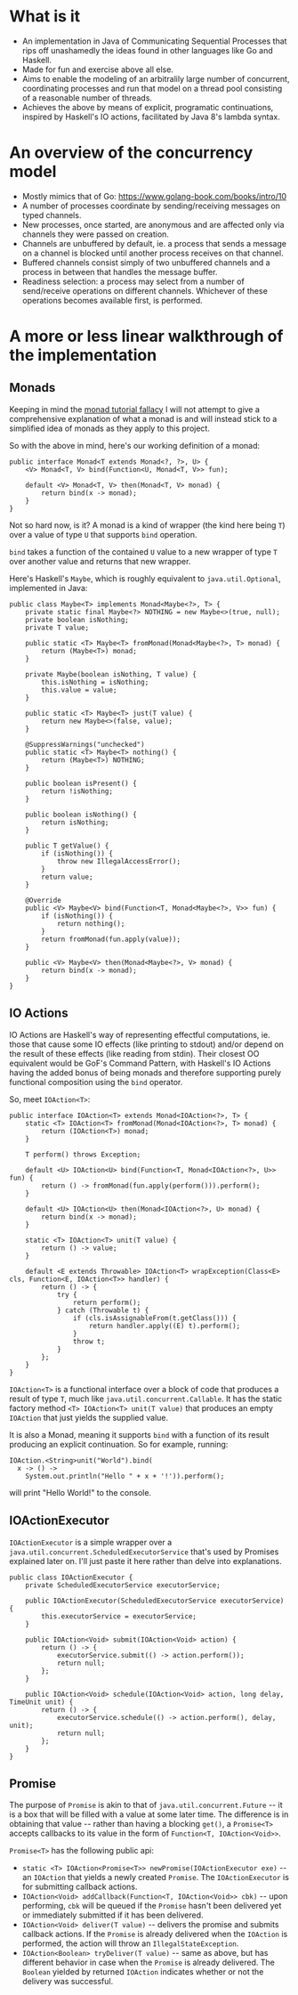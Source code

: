 # What is it #
* An implementation in Java of Communicating Sequential Processes that rips off unashamedly the ideas found in other languages like Go and Haskell.
* Made for fun and exercise above all else.
* Aims to enable the modeling of an arbitralily large number of concurrent, coordinating processes and run that model on a thread pool consisting of a reasonable number of threads.
* Achieves the above by means of explicit, programatic continuations, inspired by Haskell's IO actions, facilitated by Java 8's lambda syntax.

# An overview of the concurrency model #
* Mostly mimics that of Go: https://www.golang-book.com/books/intro/10
* A number of processes coordinate by sending/receiving messages on typed channels.
* New processes, once started, are anonymous and are affected only via channels they were passed on creation.
* Channels are unbuffered by default, ie. a process that sends a message on a channel is blocked until another process receives on that channel.
* Buffered channels consist simply of two unbuffered channels and a process in between that handles the message buffer.
* Readiness selection: a process may select from a number of send/receive operations on different channels. Whichever of these operations becomes available first, is performed.

# A more or less linear walkthrough of the implementation #
## Monads ##
Keeping in mind the [monad tutorial fallacy](https://byorgey.wordpress.com/2009/01/12/abstraction-intuition-and-the-monad-tutorial-fallacy/) I will not attempt to give a comprehensive explanation of what a monad is and will instead stick to a simplified idea of monads as they apply to this project.

So with the above in mind, here's our working definition of a monad:

	public interface Monad<T extends Monad<?, ?>, U> {
	    <V> Monad<T, V> bind(Function<U, Monad<T, V>> fun);

	    default <V> Monad<T, V> then(Monad<T, V> monad) {
	        return bind(x -> monad);
	    }
	}

Not so hard now, is it? A monad is a kind of wrapper (the kind here being `T`) over a value of type `U` that supports `bind` operation.

`bind` takes a function of the contained `U` value to a new wrapper of type `T` over another value and returns that new wrapper.

Here's Haskell's `Maybe`, which is roughly equivalent to `java.util.Optional`, implemented in Java:

	public class Maybe<T> implements Monad<Maybe<?>, T> {
	    private static final Maybe<?> NOTHING = new Maybe<>(true, null);
	    private boolean isNothing;
	    private T value;

	    public static <T> Maybe<T> fromMonad(Monad<Maybe<?>, T> monad) {
	        return (Maybe<T>) monad;
	    }

	    private Maybe(boolean isNothing, T value) {
	        this.isNothing = isNothing;
	        this.value = value;
	    }

	    public static <T> Maybe<T> just(T value) {
	        return new Maybe<>(false, value);
	    }

	    @SuppressWarnings("unchecked")
	    public static <T> Maybe<T> nothing() {
	        return (Maybe<T>) NOTHING;
	    }

	    public boolean isPresent() {
	        return !isNothing;
	    }

	    public boolean isNothing() {
	        return isNothing;
	    }

	    public T getValue() {
	        if (isNothing()) {
	            throw new IllegalAccessError();
	        }
	        return value;
	    }

	    @Override
	    public <V> Maybe<V> bind(Function<T, Monad<Maybe<?>, V>> fun) {
	        if (isNothing()) {
	            return nothing();
	        }
	        return fromMonad(fun.apply(value));
	    }

	    public <V> Maybe<V> then(Monad<Maybe<?>, V> monad) {
	        return bind(x -> monad);
	    }
	}

## IO Actions ##
IO Actions are Haskell's way of representing effectful computations, ie. those that cause some IO effects (like printing to stdout) and/or depend on the result of these effects (like reading from stdin). Their closest OO equivalent would be GoF's Command Pattern, with Haskell's IO Actions having the added bonus of being monads and therefore supporting purely functional composition using the `bind` operator.

So, meet `IOAction<T>`:

	public interface IOAction<T> extends Monad<IOAction<?>, T> {
	    static <T> IOAction<T> fromMonad(Monad<IOAction<?>, T> monad) {
	        return (IOAction<T>) monad;
	    }

	    T perform() throws Exception;

	    default <U> IOAction<U> bind(Function<T, Monad<IOAction<?>, U>> fun) {
	        return () -> fromMonad(fun.apply(perform())).perform();
	    }

	    default <U> IOAction<U> then(Monad<IOAction<?>, U> monad) {
	        return bind(x -> monad);
	    }

	    static <T> IOAction<T> unit(T value) {
	        return () -> value;
	    }

	    default <E extends Throwable> IOAction<T> wrapException(Class<E> cls, Function<E, IOAction<T>> handler) {
	        return () -> {
	            try {
	                return perform();
	            } catch (Throwable t) {
	                if (cls.isAssignableFrom(t.getClass())) {
	                    return handler.apply((E) t).perform();
	                }
	                throw t;
	            }
	        };
	    }
	}

`IOAction<T>` is a functional interface over a block of code that produces a result of type `T`, much like `java.util.concurrent.Callable`. It has the static factory method `<T> IOAction<T> unit(T value)` that produces an empty `IOAction` that just yields the supplied value.

It is also a Monad, meaning it supports `bind` with a function of its result producing an explicit continuation. So for example, running:

	IOAction.<String>unit("World").bind(
	  x -> () -> 
	    System.out.println("Hello " + x + '!')).perform();

will print "Hello World!" to the console.

## IOActionExecutor ##
`IOActionExecutor` is a simple wrapper over a `java.util.concurrent.ScheduledExecutorService` that's used by Promises explained later on. I'll just paste it here rather than delve into explanations.

	public class IOActionExecutor {
	    private ScheduledExecutorService executorService;

	    public IOActionExecutor(ScheduledExecutorService executorService) {
	        this.executorService = executorService;
	    }

	    public IOAction<Void> submit(IOAction<Void> action) {
	        return () -> {
	            executorService.submit(() -> action.perform());
	            return null;
	        };
	    }

	    public IOAction<Void> schedule(IOAction<Void> action, long delay, TimeUnit unit) {
	        return () -> {
	            executorService.schedule(() -> action.perform(), delay, unit);
	            return null;
	        };
	    }
	}

## Promise ##
The purpose of `Promise` is akin to that of `java.util.concurrent.Future` -- it is a box that will be filled with a value at some later time. The difference is in obtaining that value -- rather than having a blocking `get()`, a `Promise<T>` accepts callbacks to its value in the form of `Function<T, IOAction<Void>>`.

`Promise<T>` has the following public api:
* `static <T> IOAction<Promise<T>> newPromise(IOActionExecutor exe)` -- an `IOAction` that yields a newly created `Promise`. The `IOActionExecutor` is for submitting callback actions.
* `IOAction<Void> addCallback(Function<T, IOAction<Void>> cbk)` -- upon performing, `cbk` will be queued if the `Promise` hasn't been delivered yet or immediately submitted if it has been delivered.
* `IOAction<Void> deliver(T value)` -- delivers the promise and submits callback actions. If the `Promise` is already delivered when the `IOAction` is performed, the action will throw an `IllegalStateException`.
* `IOAction<Boolean> tryDeliver(T value)` -- same as above, but has different behavior in case when the `Promise` is already delivered. The `Boolean` yielded by returned `IOAction` indicates whether or not the delivery was successful.